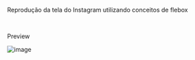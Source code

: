 <p> Reprodução da tela do Instagram utilizando conceitos de flebox</p>
<br>
<p>Preview</p>
<img src="https://i.ibb.co/CH6ty2z/image.png" alt="image" border="0">

